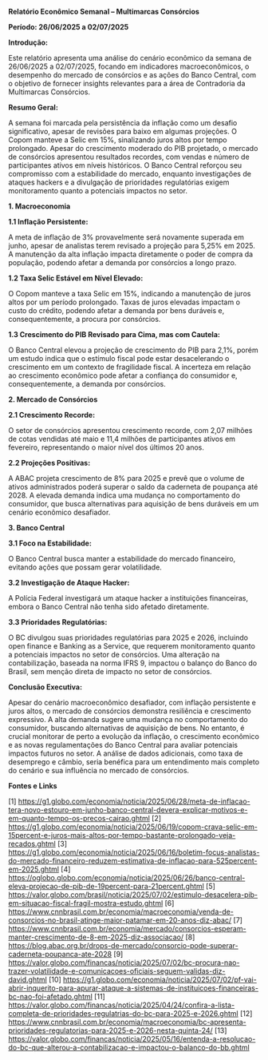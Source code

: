 **Relatório Econômico Semanal – Multimarcas Consórcios**

**Período: 26/06/2025 a 02/07/2025**


**Introdução:**

Este relatório apresenta uma análise do cenário econômico da semana de 26/06/2025 a 02/07/2025, focando em indicadores macroeconômicos, o desempenho do mercado de consórcios e as ações do Banco Central, com o objetivo de fornecer insights relevantes para a área de Contradoria da Multimarcas Consórcios.


**Resumo Geral:**

A semana foi marcada pela persistência da inflação como um desafio significativo, apesar de revisões para baixo em algumas projeções.  O Copom manteve a Selic em 15%, sinalizando juros altos por tempo prolongado.  Apesar do crescimento moderado do PIB projetado, o mercado de consórcios apresentou resultados recordes, com vendas e número de participantes ativos em níveis históricos.  O Banco Central reforçou seu compromisso com a estabilidade do mercado, enquanto investigações de ataques hackers e a divulgação de prioridades regulatórias exigem monitoramento quanto a potenciais impactos no setor.


**1. Macroeconomia**

**1.1 Inflação Persistente:**

A meta de inflação de 3% provavelmente será novamente superada em junho, apesar de analistas terem revisado a projeção para 5,25% em 2025.  A manutenção da alta inflação impacta diretamente o poder de compra da população, podendo afetar a demanda por consórcios a longo prazo.

**1.2 Taxa Selic Estável em Nível Elevado:**

O Copom manteve a taxa Selic em 15%, indicando a manutenção de juros altos por um período prolongado.  Taxas de juros elevadas impactam o custo do crédito, podendo afetar a demanda por bens duráveis e, consequentemente, a procura por consórcios.

**1.3 Crescimento do PIB Revisado para Cima, mas com Cautela:**

O Banco Central elevou a projeção de crescimento do PIB para 2,1%, porém um estudo indica que o estímulo fiscal pode estar desacelerando o crescimento em um contexto de fragilidade fiscal.  A incerteza em relação ao crescimento econômico pode afetar a confiança do consumidor e, consequentemente, a demanda por consórcios.


**2. Mercado de Consórcios**

**2.1 Crescimento Recorde:**

O setor de consórcios apresentou crescimento recorde, com 2,07 milhões de cotas vendidas até maio e 11,4 milhões de participantes ativos em fevereiro, representando o maior nível dos últimos 20 anos.

**2.2 Projeções Positivas:**

A ABAC projeta crescimento de 8% para 2025 e prevê que o volume de ativos administrados poderá superar o saldo da caderneta de poupança até 2028.  A elevada demanda indica uma mudança no comportamento do consumidor, que busca alternativas para aquisição de bens duráveis em um cenário econômico desafiador.


**3. Banco Central**

**3.1 Foco na Estabilidade:**

O Banco Central busca manter a estabilidade do mercado financeiro, evitando ações que possam gerar volatilidade.

**3.2 Investigação de Ataque Hacker:**

A Polícia Federal investigará um ataque hacker a instituições financeiras, embora o Banco Central não tenha sido afetado diretamente.

**3.3 Prioridades Regulatórias:**

O BC divulgou suas prioridades regulatórias para 2025 e 2026, incluindo open finance e Banking as a Service, que requerem monitoramento quanto a potenciais impactos no setor de consórcios.  Uma alteração na contabilização, baseada na norma IFRS 9, impactou o balanço do Banco do Brasil, sem menção direta de impacto no setor de consórcios.


**Conclusão Executiva:**

Apesar do cenário macroeconômico desafiador, com inflação persistente e juros altos, o mercado de consórcios demonstra resiliência e crescimento expressivo.  A alta demanda sugere uma mudança no comportamento do consumidor, buscando alternativas de aquisição de bens.  No entanto, é crucial monitorar de perto a evolução da inflação, o crescimento econômico e as novas regulamentações do Banco Central para avaliar potenciais impactos futuros no setor.  A análise de dados adicionais, como taxa de desemprego e câmbio, seria benéfica para um entendimento mais completo do cenário e sua influência no mercado de consórcios.


**Fontes e Links**

[1] https://g1.globo.com/economia/noticia/2025/06/28/meta-de-inflacao-tera-novo-estouro-em-junho-banco-central-devera-explicar-motivos-e-em-quanto-tempo-os-precos-cairao.ghtml
[2] https://g1.globo.com/economia/noticia/2025/06/19/copom-crava-selic-em-15percent-e-juros-mais-altos-por-tempo-bastante-prolongado-veja-recados.ghtml
[3] https://g1.globo.com/economia/noticia/2025/06/16/boletim-focus-analistas-do-mercado-financeiro-reduzem-estimativa-de-inflacao-para-525percent-em-2025.ghtml
[4] https://oglobo.globo.com/economia/noticia/2025/06/26/banco-central-eleva-projecao-de-pib-de-19percent-para-21percent.ghtml
[5] https://valor.globo.com/brasil/noticia/2025/07/02/estimulo-desacelera-pib-em-situacao-fiscal-fragil-mostra-estudo.ghtml
[6] https://www.cnnbrasil.com.br/economia/macroeconomia/venda-de-consorcios-no-brasil-atinge-maior-patamar-em-20-anos-diz-abac/
[7] https://www.cnnbrasil.com.br/economia/mercado/consorcios-esperam-manter-crescimento-de-8-em-2025-diz-associacao/
[8] https://blog.abac.org.br/drops-de-mercado/consorcio-pode-superar-caderneta-poupanca-ate-2028
[9] https://valor.globo.com/financas/noticia/2025/07/02/bc-procura-nao-trazer-volatilidade-e-comunicacoes-oficiais-seguem-validas-diz-david.ghtml
[10] https://g1.globo.com/economia/noticia/2025/07/02/pf-vai-abrir-inquerito-para-apurar-ataque-a-sistemas-de-instituicoes-financeiras-bc-nao-foi-afetado.ghtml
[11] https://valor.globo.com/financas/noticia/2025/04/24/confira-a-lista-completa-de-prioridades-regulatrias-do-bc-para-2025-e-2026.ghtml
[12] https://www.cnnbrasil.com.br/economia/macroeconomia/bc-apresenta-prioridades-regulatorias-para-2025-e-2026-nesta-quinta-24/
[13] https://valor.globo.com/financas/noticia/2025/05/16/entenda-a-resolucao-do-bc-que-alterou-a-contabilizacao-e-impactou-o-balanco-do-bb.ghtml